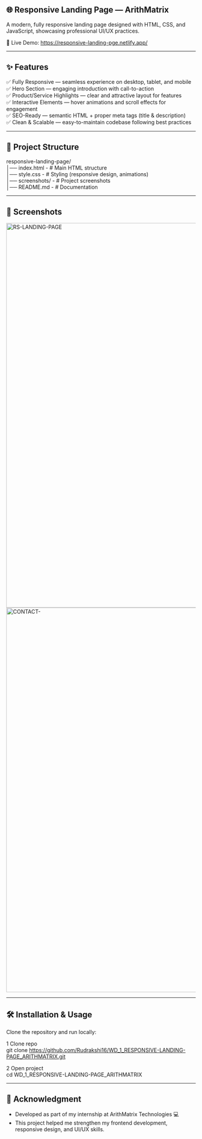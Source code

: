 ## 🌐 Responsive Landing Page — ArithMatrix

A modern, fully responsive landing page designed with HTML, CSS, and JavaScript, showcasing professional UI/UX practices.

🔗 Live Demo: https://responsive-landing-pge.netlify.app/

---

## ✨ Features

✅ Fully Responsive — seamless experience on desktop, tablet, and mobile <br>
✅ Hero Section — engaging introduction with call-to-action<br>
✅ Product/Service Highlights — clear and attractive layout for features<br>
✅ Interactive Elements — hover animations and scroll effects for engagement<br>
✅ SEO-Ready — semantic HTML + proper meta tags (title & description)<br>
✅ Clean & Scalable — easy-to-maintain codebase following best practices<br>

--- 

## 📂 Project Structure
responsive-landing-page/<br>
│── index.html        -   # Main HTML structure<br>
│── style.css         -   # Styling (responsive design, animations)<br>
│── screenshots/      -   # Project screenshots<br>
│── README.md         -   # Documentation<br>

---

## 📸 Screenshots
<img width="1920" height="1020" alt="RS-LANDING-PAGE" src="https://github.com/user-attachments/assets/abede8b1-56a7-4a5e-b9e1-922899b09538" />
<img width="1920" height="1020" alt="CONTACT-" src="https://github.com/user-attachments/assets/075269c3-19a3-40b1-8de2-d1ac5d4450e0" />

---

## 🛠️ Installation & Usage

Clone the repository and run locally:

1 Clone repo<br>
git clone https://github.com/Rudrakshi16/WD_1_RESPONSIVE-LANDING-PAGE_ARITHMATRIX.git

2 Open project<br>
cd WD_1_RESPONSIVE-LANDING-PAGE_ARITHMATRIX

---

## 🙌 Acknowledgment
* Developed as part of my internship at ArithMatrix Technologies 💻
* This project helped me strengthen my frontend development, responsive design, and UI/UX skills.
